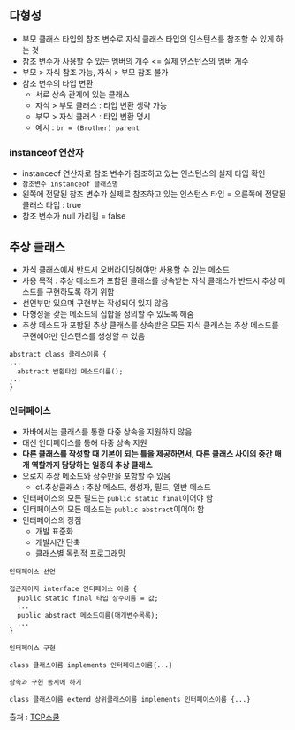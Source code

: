 
## 다형성
- 부모 클래스 타입의 참조 변수로 자식 클래스 타입의 인스턴스를 참조할 수 있게 하는 것
- 참조 변수가 사용할 수 있는 멤버의 개수 <= 실제 인스턴스의 멤버 개수
- 부모 > 자식 참조 가능, 자식 > 부모 참조 불가
- 참조 변수의 타입 변환
  - 서로 상속 관계에 있는 클래스
  - 자식 > 부모 클래스 : 타입 변환 생략 가능
  - 부모 > 자식 클래스 : 타입 변환 명시
  - 예시 : ```br = (Brother) parent```

### instanceof 연산자
- instanceof 연산자로 참조 변수가 참조하고 있는 인스턴스의 실제 타입 확인
- ```참조변수 instanceof 클래스명```
- 왼쪽에 전달된 참조 변수가 실제로 참조하고 있는 인스턴스 타입 = 오른쪽에 전달된 클래스 타입 : true
- 참조 변수가 null 가리킴 = false


## 추상 클래스
- 자식 클래스에서 반드시 오버라이딩해야만 사용할 수 있는 메소드
- 사용 목적 : 추상 메소드가 포함된 클래스를 상속받는 자식 클래스가 반드시 추상 메소드를 구현하도록 하기 위함
- 선언부만 있으며 구현부는 작성되어 있지 않음
- 다형성을 갖는 메소드의 집합을 정의할 수 있도록 해줌
- 추상 메소드가 포함된 추상 클래스를 상속받은 모든 자식 클래스는 추상 메소드를 구현해야만 인스턴스를 생성할 수 있음

```
abstract class 클래스이름 {
...
  abstract 반환타입 메소드이름();
...
}
```

### 인터페이스
- 자바에서는 클래스를 통한 다중 상속을 지원하지 않음
- 대신 인터페이스를 통해 다중 상속 지원
- <b>다른 클래스를 작성할 때 기본이 되는 틀을 제공하면서, 다른 클래스 사이의 중간 매개 역할까지 담당하는 일종의 추상 클래스</b>
- 오로지 추상 메소드와 상수만을 포함할 수 있음
  - cf.추상클래스 : 추상 메소드, 생성자, 필드, 일반 메소드
- 인터페이스의 모든 필드는 ```public static final```이어야 함
- 인터페이스의 모든 메소드는 ```public abstract```이어야 함
- 인터페이스의 장점
  - 개발 표준화
  - 개발시간 단축
  - 클래스별 독립적 프로그래밍

```
인터페이스 선언

접근제어자 interface 인터페이스 이름 {
  public static final 타입 상수이름 = 값;
  ...
  public abstract 메소드이름(매개변수목록);
  ...
}
```
```
인터페이스 구현

class 클래스이름 implements 인터페이스이름{...}
```
```
상속과 구현 동시에 하기

class 클래스이름 extend 상위클래스이름 implements 인터페이스이름 {...}
```
출처 : [TCP스쿨](http://www.tcpschool.com/java/java_polymorphism_concept)
